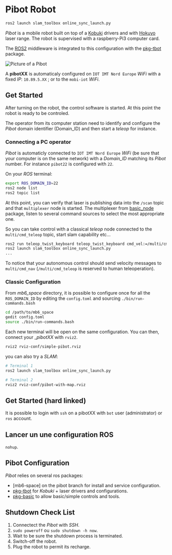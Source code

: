 # Pibot Robot

```sh
ros2 launch slam_toolbox online_sync_launch.py
```

_Pibot_ is a mobile robot built on top of a [Kobuki](https://www.turtlebot.com/turtlebot2/) drivers and with [Hokuyo](https://hokuyo-usa.com/) laser range. 
The robot is supervised with a raspberry-Pi3 computer card. 

The [ROS2](https://docs.ros.org/) middleware is integrated to this configuration with the [pkg-tbot](https://github.com/imt-mobisyst/pkg-tbot) package.

![Picture of a Pibot](./figs/naked-pibot.png)

A **pibotXX** is automaticaly configured on `IOT IMT Nord Europe` _WiFi_ with a fixed _IP_: `10.89.5.XX` ; or to the `mobi-iot` _WiFi_.


## Get Started

After turning on the robot, the control software is started.
At this point the robot is ready to be controled. 

The operator from its computer station need to identify and configure the _Pibot_ domain identifier (Domain_ID) and then start a _teleop_ for instance.


### Connecting a PC operator

_Pibot_ is automaticly connected to `IOT IMT Nord Europe` _WiFi_ (be sure that your computer is on the same network) with a _Domain_ID_ matching its _Pibot_ number. 
For instance `pibot22` is configured with `22`.

On your _ROS_ terminal:

```sh
export ROS_DOMAIN_ID=22
ros2 node list
ros2 topic list 
```

At this point, you can verify that laser is publishing data into the `/scan` topic and that `multiplexer` node is started.
The multiplexer from [basic_node](https://github.com/imt-mobisyst/pkg-basic) package, listen to several command sources to select the most appropriate one. 

So you can take control with a classical _teleop_ node connected to the `multi/cmd_teleop` topic, start slam capability etc...

```sh
ros2 run teleop_twist_keyboard teleop_twist_keyboard cmd_vel:=/multi/cmd_teleop
ros2 launch slam_toolbox online_sync_launch.py
...
```

To notice that your autonomous control should send velocity messages to `multi/cmd_nav` (`/multi/cmd_teleop` is reserved to human teleoperation).


### Classic Configuration

From _mb6_space_ directory, it is possible to configure once for all the `ROS_DOMAIN_ID` by editing the `config.toml` and sourcing `./bin/run-commands.bash`

```sh
cd /path/to/mb6_space
gedit config.toml
source ./bin/run-commands.bash
```

Each new terminal will be open on the same configuration.
You can then, connect your __pibotXX_ with `rviz2`.

```sh
rviz2 rviz-conf/simple-pibot.rviz
```

you can also try a _SLAM_: 

```sh
# Terminal 1
ros2 launch slam_toolbox online_sync_launch.py

# Terminal 2
rviz2 rviz-conf/pibot-with-map.rviz
```


## Get Started (hard linked)

It is possible to login with `ssh` on a pibotXX with `bot` user (administrator) or `ros` account.


## Lancer un une configuration ROS

`nohup`.




## Pibot Configuration

_Pibot_ relies on several ros packages: 

- [mb6-space] on the pibot branch for install and service configuration.
- [pkg-tbot](https://github.com/imt-mobisyst/pkg-tbot) for _Kobuki_ + laser drivers and configurations.
- [pkg-basic](https://github.com/imt-mobisyst/pkg-basic) to allow basic/simple controls and tools.

## Shutdown Check List

1. Connectect the _Pibot_ with _SSH_.
2. `sudo poweroff` ou `sudo shutdown -h now`.
3. Wait to be sure the shutdown process is terminated.
4. Switch-off the robot.
5. Plug the robot to permit its recharge.
        